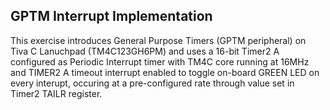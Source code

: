 ## GPTM Interrupt Implementation</br>
This exercise introduces General Purpose Timers (GPTM peripheral) on Tiva C Lanuchpad (TM4C123GH6PM) and uses a 16-bit Timer2 A configured as Periodic Interrupt timer with TM4C core running at 16MHz and TIMER2 A timeout interrupt enabled to toggle on-board GREEN LED on every interupt, occuring at a pre-configured rate through value set in Timer2 TAILR register.
